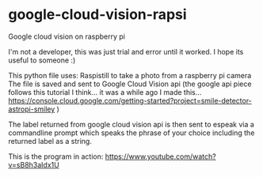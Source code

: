 # google-cloud-vision-rapsi
Google cloud vision on raspberry pi

I'm not a developer, this was just trial and error until it worked.
I hope its useful to someone :)

This python file uses:
Raspistill to take a photo from a raspberry pi camera
The file is saved and sent to Google Cloud Vision api
(the google api piece follows this tutorial I think... it was a while ago I made this...
https://console.cloud.google.com/getting-started?project=smile-detector-astropi-smiley
)

The label returned from google cloud vision api is then sent to espeak via a commandline prompt which speaks the phrase of your choice including the returned label as a string.

This is the program in action: https://www.youtube.com/watch?v=sB8h3aIdx1U
